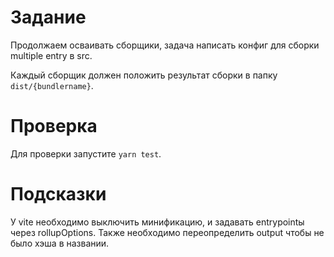 # Задание

Продолжаем осваивать сборщики, задача написать конфиг для сборки multiple entry в src.

Каждый сборщик должен положить результат сборки в папку `dist/{bundlername}`.

# Проверка

Для проверки запустите `yarn test`.

# Подсказки

У vite необходимо выключить минификацию, и задавать entrypointы через rollupOptions. Также необходимо переопределить output чтобы не было хэша в названии.
